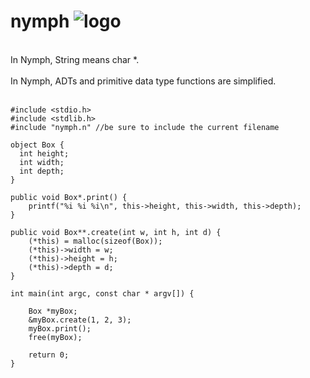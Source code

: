 # nymph ![logo](http://icons.iconarchive.com/icons/iron-devil/ids-game-world/32/Fairy-icon.png)
<br/>
In Nymph, String means char *.
<br/>
<br/>
In Nymph, ADTs and primitive data type functions are simplified.
<br/>
<br/>


    #include <stdio.h>
    #include <stdlib.h>
    #include "nymph.n" //be sure to include the current filename

    object Box {
      int height;
      int width;
      int depth;
    }

    public void Box*.print() {
        printf("%i %i %i\n", this->height, this->width, this->depth);
    }

    public void Box**.create(int w, int h, int d) {
        (*this) = malloc(sizeof(Box));
        (*this)->width = w;
        (*this)->height = h;
        (*this)->depth = d;
    }

    int main(int argc, const char * argv[]) {

        Box *myBox;
        &myBox.create(1, 2, 3);
        myBox.print();
        free(myBox);
        
        return 0;
    }
